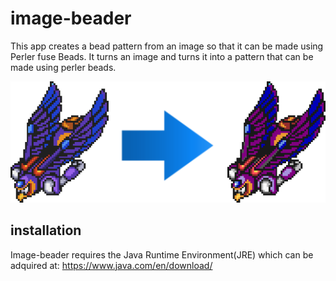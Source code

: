 image-beader
============

This app creates a bead pattern from an image so that it can be made using Perler fuse Beads.
It turns an image and turns it into a pattern that can be made using perler beads.

![Pattern sample image](https://raw.githubusercontent.com/Mrpnut08/image-beader/master/sample.png)

## installation

Image-beader requires the Java Runtime Environment(JRE) which can be adquired at:
https://www.java.com/en/download/